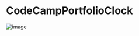 # CodeCampPortfolioClock

![image](https://github.com/GarenLiang/CodeCampPortfolioClock/blob/master/Snap.gif)
